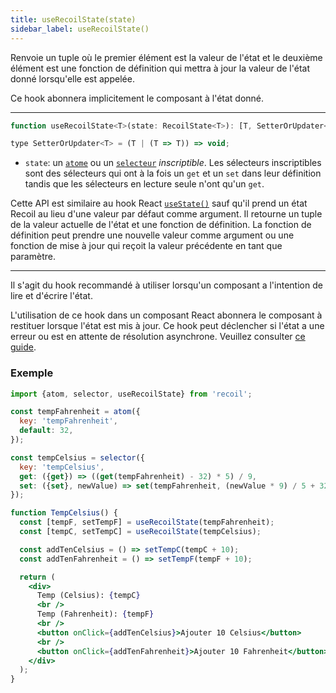 ```yaml
---
title: useRecoilState(state)
sidebar_label: useRecoilState()
---
```


Renvoie un tuple où le premier élément est la valeur de l'état et le deuxième élément est une fonction de définition qui mettra à jour la valeur de l'état donné lorsqu'elle est appelée.

Ce hook abonnera implicitement le composant à l'état donné.

---

```jsx
function useRecoilState<T>(state: RecoilState<T>): [T, SetterOrUpdater<T>];

type SetterOrUpdater<T> = (T | (T => T)) => void;
```

- `state`: un [`atome`](/docs/api-reference/core/atom) ou un [`selecteur`](/docs/api-reference/core/selector) _inscriptible_. Les sélecteurs inscriptibles sont des sélecteurs qui ont à la fois un `get` et un `set` dans leur définition tandis que les sélecteurs en lecture seule n'ont qu'un `get`.

Cette API est similaire au hook React [`useState()`](https://react.dev/reference/react/useState) sauf qu'il prend un état Recoil au lieu d'une valeur par défaut comme argument. Il retourne un tuple de la valeur actuelle de l'état et une fonction de définition. La fonction de définition peut prendre une nouvelle valeur comme argument ou une fonction de mise à jour qui reçoit la valeur précédente en tant que paramètre.

---

Il s'agit du hook recommandé à utiliser lorsqu'un composant a l'intention de lire et d'écrire l'état.

L'utilisation de ce hook dans un composant React abonnera le composant à restituer lorsque l'état est mis à jour. Ce hook peut déclencher si l'état a une erreur ou est en attente de résolution asynchrone. Veuillez consulter [ce guide](/docs/guides/asynchronous-data-queries).

### Exemple

```jsx
import {atom, selector, useRecoilState} from 'recoil';

const tempFahrenheit = atom({
  key: 'tempFahrenheit',
  default: 32,
});

const tempCelsius = selector({
  key: 'tempCelsius',
  get: ({get}) => ((get(tempFahrenheit) - 32) * 5) / 9,
  set: ({set}, newValue) => set(tempFahrenheit, (newValue * 9) / 5 + 32),
});

function TempCelsius() {
  const [tempF, setTempF] = useRecoilState(tempFahrenheit);
  const [tempC, setTempC] = useRecoilState(tempCelsius);

  const addTenCelsius = () => setTempC(tempC + 10);
  const addTenFahrenheit = () => setTempF(tempF + 10);

  return (
    <div>
      Temp (Celsius): {tempC}
      <br />
      Temp (Fahrenheit): {tempF}
      <br />
      <button onClick={addTenCelsius}>Ajouter 10 Celsius</button>
      <br />
      <button onClick={addTenFahrenheit}>Ajouter 10 Fahrenheit</button>
    </div>
  );
}
```
